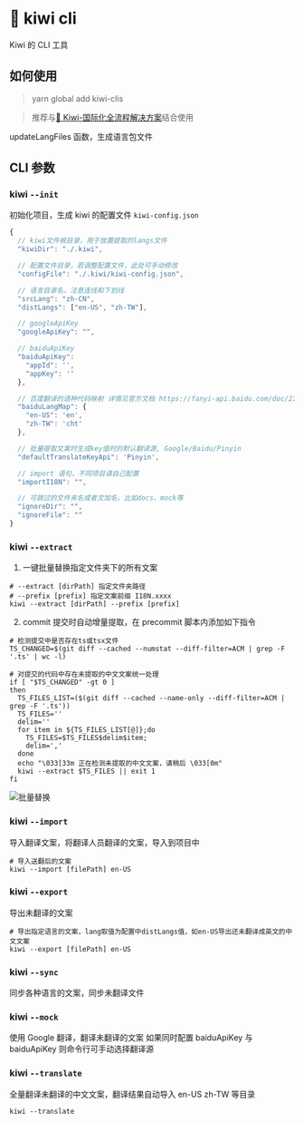 # 🐤 kiwi cli

Kiwi 的 CLI 工具

## 如何使用

> yarn global add kiwi-clis

> 推荐与[🐤 Kiwi-国际化全流程解决方案](https://github.com/alibaba/kiwi)结合使用


updateLangFiles  函数，生成语言包文件

## CLI 参数

### kiwi `--init`

初始化项目，生成 kiwi 的配置文件 `kiwi-config.json`

```js
{
  // kiwi文件根目录，用于放置提取的langs文件
  "kiwiDir": "./.kiwi",

  // 配置文件目录，若调整配置文件，此处可手动修改
  "configFile": "./.kiwi/kiwi-config.json",

  // 语言目录名，注意连线和下划线
  "srcLang": "zh-CN",
  "distLangs": ["en-US", "zh-TW"],

  // googleApiKey
  "googleApiKey": "",

  // baiduApiKey
  "baiduApiKey":
    "appId": '',
    "appKey": ''
  },

  // 百度翻译的语种代码映射 详情见官方文档 https://fanyi-api.baidu.com/doc/21
  "baiduLangMap": {
    "en-US": 'en',
    "zh-TW": 'cht'
  },

  // 批量提取文案时生成key值时的默认翻译源, Google/Baidu/Pinyin
  "defaultTranslateKeyApi": 'Pinyin',

  // import 语句，不同项目请自己配置
  "importI18N": "",

  // 可跳过的文件夹名或者文加名，比如docs、mock等
  "ignoreDir": "",
  "ignoreFile": ""
}
```

### kiwi `--extract`

1. 一键批量替换指定文件夹下的所有文案

```shell script
# --extract [dirPath] 指定文件夹路径 
# --prefix [prefix] 指定文案前缀 I18N.xxxx
kiwi --extract [dirPath] --prefix [prefix]
```

2. commit 提交时自动增量提取，在 precommit 脚本内添加如下指令

```shell script
# 检测提交中是否存在ts或tsx文件
TS_CHANGED=$(git diff --cached --numstat --diff-filter=ACM | grep -F '.ts' | wc -l)

# 对提交的代码中存在未提取的中文文案统一处理
if [ "$TS_CHANGED" -gt 0 ]
then
  TS_FILES_LIST=($(git diff --cached --name-only --diff-filter=ACM | grep -F '.ts'))
  TS_FILES=''
  delim=''
  for item in ${TS_FILES_LIST[@]};do
    TS_FILES=$TS_FILES$delim$item;
    delim=','
  done
  echo "\033[33m 正在检测未提取的中文文案，请稍后 \033[0m"
  kiwi --extract $TS_FILES || exit 1
fi
```

![批量替换](https://raw.githubusercontent.com/alibaba/kiwi/master/kiwi-cli/public/extract.gif)

### kiwi `--import`

导入翻译文案，将翻译人员翻译的文案，导入到项目中

```shell script
# 导入送翻后的文案
kiwi --import [filePath] en-US
```

### kiwi `--export`

导出未翻译的文案

```shell script
# 导出指定语言的文案，lang取值为配置中distLangs值，如en-US导出还未翻译成英文的中文文案
kiwi --export [filePath] en-US
```

### kiwi `--sync`

同步各种语言的文案，同步未翻译文件

### kiwi `--mock`

使用 Google 翻译，翻译未翻译的文案
如果同时配置 baiduApiKey 与 baiduApiKey 则命令行可手动选择翻译源

### kiwi `--translate`

全量翻译未翻译的中文文案，翻译结果自动导入 en-US zh-TW 等目录

```shell script
kiwi --translate
```
